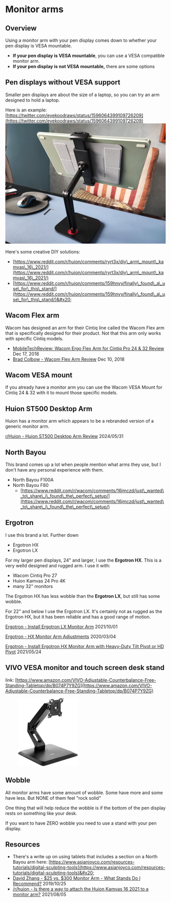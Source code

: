 # Monitor arms

## Overview

Using a monitor arm with your pen display comes down to whether your pen display is VESA mountable.

* **If your pen display is VESA mountable**, you can use a VESA compatible monitor arm.
* **If your pen display is not VESA mountable,** there are some options

## Pen displays without VESA support

Smaller pen displays are about the size of a laptop, so you can try an arm designed to hold a laptop.

Here is an example: [https://twitter.com/eyekoodraws/status/1596064399109726209](https://twitter.com/eyekoodraws/status/1596064399109726209) \
![](../.gitbook/assets/FiZcG7UUUAAXi62.jpg)

Here's some creative DIY solutions:

* [https://www.reddit.com/r/huion/comments/ryrt3x/diy\_arm\_mount\_kamvas\_16\_2021/](https://www.reddit.com/r/huion/comments/ryrt3x/diy\_arm\_mount\_kamvas\_16\_2021/)  &#x20;
* [https://www.reddit.com/r/huion/comments/159hnvy/finally\_found\_a\_use\_for\_this\_stand/](https://www.reddit.com/r/huion/comments/159hnvy/finally\_found\_a\_use\_for\_this\_stand/)&#x20;



## **Wacom Flex arm**

Wacom has designed an arm for their Cintiq line called the Wacom Flex arm that is specifically designed for their product. Not that this arm only works with specific Cintiq models.

* [MobileTechReview: Wacom Ergo Flex Arm for Cintiq Pro 24 & 32 Review](https://www.youtube.com/watch?v=iuqRv5wN2p8) Dec 17, 2018
* [Brad Colbow - Wacom Flex Arm Review](https://www.youtube.com/watch?v=4zIKQqBeF9o) Dec 10, 2018

## **Wacom VESA mount**

If you already have a monitor arm you can use the Wacom VESA Mount for Cintiq 24 & 32 with it to mount those specific models.

## Huion ST500 Desktop Arm&#x20;

Huion has a monitor arm which appears to be a rebranded version of a generic monitor arm.

[r/Huion - Huion ST500 Desktop Arm Review](https://www.reddit.com/r/huion/comments/1d5bin3/huion\_st500\_desktop\_arm\_review/) 2024/05/31&#x20;

## North Bayou

This brand comes up a lot when people mention what arms they use, but I don't have any personal experience with them.

* North Bayou F100A
* North Bayou F80
  * [https://www.reddit.com/r/wacom/comments/16jmczd/just\_wanted\_to\_share\_i\_found\_the\_perfect\_setup/](https://www.reddit.com/r/wacom/comments/16jmczd/just\_wanted\_to\_share\_i\_found\_the\_perfect\_setup/)

## Ergotron

I use this brand a lot. Further down&#x20;

* Ergotron HX&#x20;
* Ergotron LX

For my larger pen displays, 24" and larger, I use the **Ergotron HX**. This is a very welld designed and rugged arm. I use it with:

* &#x20;Wacom Cintiq Pro 27
* Huion Kamvas 24 Pro 4K
* many 32" monitors

The Ergotron HX has less wobble than the **Ergotron LX**, but still has some wobble.

For 22" and below I use the Ergotron LX. It's certainly not as rugged as the Ergotron HX, but it has been reliable and has a good range of motion.

[Ergotron - Install Ergotron LX Monitor Arm](https://www.youtube.com/watch?v=8w\_3pzQcjfg) 2021/10/01

[Ergotron - HX Monitor Arm Adjustments](https://www.youtube.com/watch?v=giOfhNkGGdY) 2020/03/04&#x20;

[Ergotron - Install Ergotron HX Monitor Arm with Heavy-Duty Tilt Pivot or HD Pivot](https://www.youtube.com/watch?v=3GZYP7DwwCA) 2021/05/24&#x20;

## VIVO VESA monitor and touch screen desk stand

link: [https://www.amazon.com/VIVO-Adjustable-Counterbalance-Free-Standing-Tabletop/dp/B074P7Y9ZG](https://www.amazon.com/VIVO-Adjustable-Counterbalance-Free-Standing-Tabletop/dp/B074P7Y9ZG)

<div align="left">

<figure><img src="../.gitbook/assets/71bI0bDLiyL._AC_SL1500_.jpg" alt="" width="188"><figcaption></figcaption></figure>

</div>



## Wobble

All monitor arms have some amount of wobble. Some have more and some have less. But NONE of them feel "rock solid"

One thing that will help reduce the wobble is if the bottom of the pen display rests on something like your desk.

If you want to have ZERO wobble you need to use a stand with your pen display.



## Resources

* There's a write up on using tablets that includes a section on a North Bayou arm here: [https://www.asianjoyco.com/resources-tutorials/digital-sculpting-tools](https://www.asianjoyco.com/resources-tutorials/digital-sculpting-tools)&#x20;
* [David Zhang - $25 vs. $300 Monitor Arm - What Stands Do I Recommend?](https://www.youtube.com/watch?v=\_\_K4V8pFhf4) 2019/10/25&#x20;
* [/r/huion - Is there a way to attach the Huion Kamvas 16 2021 to a monitor arm?](https://www.reddit.com/r/huion/comments/oygb83/is\_there\_a\_way\_to\_attach\_the\_huion\_kamvas\_16\_2021/) 2021/08/05&#x20;



